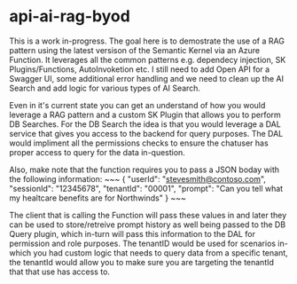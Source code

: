 # api-ai-rag-byod
This is a work in-progress.  The goal here is to demostrate the use of a RAG pattern using the latest versison of the Semantic Kernel via an Azure Function.  It leverages all the common patterns e.g. dependecy injection, SK Plugins/Functions, AutoInvoketion etc.  I still need to add Open API for a Swagger UI, some additional error handling and we need to clean up the AI Search and add logic for various types of AI Search.

Even in it's current state you can get an understand of how you would leverage a RAG pattern and a custom SK Plugin that allows you to perform DB Searches.  For the DB Search the idea is that you would leverage a DAL service that gives you access to the backend for query purposes.  The DAL would impliment all the permissions checks to ensure the chatuser has proper access to query for the data in-question.

Also, make note that the function requires you to pass a JSON boday with the following information:
    ~~~
        {
           "userId": "stevesmith@contoso.com",
           "sessionId": "12345678",
           "tenantId": "00001",
           "prompt": "Can you tell what my healtcare benefits are for Northwinds"
        }
    ~~~

The client that is calling the Function will pass these values in and later they can be used to store/retreive prompt history as well being passed to the DB Query plugin, which in-turn will pass this information to the DAL for permission and role purposes.  The tenantID would be used for scenarios in-which you had custom logic that needs to query data from a specific tenant, the tenantId would allow you to make sure you are targeting the tenantId that that use has access to.
